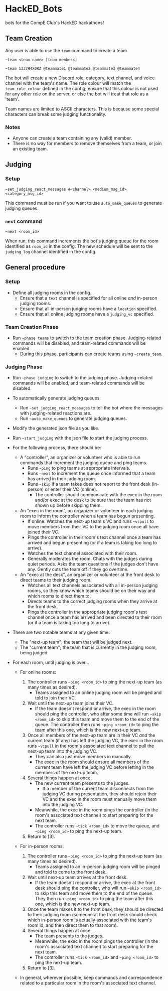 # HackED_Bots
bots for the CompE Club's HackED hackathons!

## Team Creation

Any user is able to use the `team` command to create a team.

`~team <team name> [team members]`

`~team 1337H4X0RZ @teammate1 @teammate2 @teammate3 @teammate4`

The bot will create a new Discord role, category, text channel, and voice channel with the team's name. The role colour will match the `team_role_colour` defined in the config; ensure that this colour is not used for any other role on the server, or else the bot will treat that role as a 'team'.

Team names are limited to ASCII characters. This is because some special characters can break some judging functionality.

### Notes

- Anyone can create a team containing any (valid) member.
- There is no way for members to remove themselves from a team, or join an existing team.

## Judging

### Setup

`~set_judging_react_messages #<channel> <medium_msg_id> <category_msg_id>`

This command must be run if you want to use `auto_make_queues` to generate judging queues.

### `next` command

`~next <room_id>`

When run, this command increments the bot's judging queue for the room identified as `room_id` in the config. The new schedule will be sent to the `judging_log` channel identified in the config.

## General procedure

### Setup

* Define all judging rooms in the config.
    * Ensure that a `text` channel is specified for all online *and* in-person judging rooms.
    * Ensure that all in-person judging rooms have a `location` specified.
    * Ensure that all online judging rooms have a `judging_vc` specified.

### Team Creation Phase

* Run `~phase teams` to switch to the team creation phase. Judging-related commands will be disabled, and team-related commands will be enabled.
    * During this phase, participants can create teams using `~create_team`.

### Judging Phase

* Run `~phase judging` to switch to the judging phase. Judging-related commands will be enabled, and team-related commands will be disabled.
* To automatically generate judging queues:
    * Run `~set_judging_react_messages` to tell the bot where the messages with judging-related reactions are.
    * Run `~auto_make_queues` to generate judging queues.
* Modify the generated json file as you like.
* Run `~start_judging` with the json file to start the judging process.

* For the following process, there should be:
    * A "controller", an organizer or volunteer who is able to run commands that increment the judging queue and ping teams.
        * Runs `~ping` to ping teams at appropriate intervals.
        * Runs `~next` to increment the queue once informed that a team has arrived in their judging room.
        * Runs `~skip` if a team takes does not report to the front desk (in-person) or enter their VC (online).
            * The controller should communicate with the exec in the room and/or exec at the desk to be sure that the team has not shown up before skipping them.
    * An "exec in the room", an organizer or volunteer in each judging room to inform the controller when a team has begun presenting.
        * If online: Watches the next-up team's VC and runs `~vcpull` to move members from their VC to the judging room once all have joined their VC.
        * Pings the controller in their room's text channel once a team has arrived and begun presenting (or if a team is taking too long to arrive).
        * Watches the text channel associated with their room.
        * Generally moderates the room. Chats with the judges during quiet periods. Asks the team questions if the judges don't have any. Gently cuts the team off if they go overtime.
    * An "exec at the desk", an organizer or volunteer at the front desk to direct teams to their judging room.
        * Watches all text channels associated with all in-person judging rooms, so they know which teams should be on their way and which rooms to direct them to.
        * Directs teams to the correct judging rooms when they arrive at the front desk.
        * Pings the controller in the appropriate judging room's text channel once a team has arrived and been directed to their room (or if a team is taking too long to arrive).

* There are two notable teams at any given time:
    * The "next-up team"; the team that will be judged next.
    * The "current team"; the team that is currently in the judging room, being judged.

* For each room, until judging is over...

    * For online rooms:
        1. The controller runs `~ping <room_id>` to ping the next-up team (as many times as desired).
            * Teams assigned to an online judging room will be pinged and told to join their VC.
        2. Wait until the next-up team joins their VC.
            * If the team doesn't respond or arrive, the exec in the room should ping the controller, who after some time will run `~skip <room_id>` to skip this team and move them to the end of the queue. The controller then runs `~ping <room_id>` to ping the team after this one, which is the new next-up team.
        3. Once all members of the next-up team are in their VC *and* the current team (if any) has left the judging VC, the exec in the room runs `~vcpull` in the room's associated text channel to pull the next-up team into the judging VC.
            * They can also just move members in manually.
            * The exec in the room should ensure all members of the current team have left the judging VC before letting in the members of the next-up team.
        4. Several things happen at once.
            * The new current team presents to the judges.
                * If a member of the current team disconnects from the judging VC during presentation, they should rejoin their VC and the exec in the room must manually move them into the judging VC.
            * Meanwhile, the exec in the room pings the controller (in the room's associated text channel) to start preparing for the next team.
            * The controller runs `~tick <room_id>` to move the queue, and `~ping <room_id>` to ping the next-up team.
        5. Return to [3].

    * For in-person rooms:
        1. The controller runs `~ping <room_id>` to ping the next-up team (as many times as desired).
            * Teams assigned to an in-person judging room will be pinged and told to come to the front desk.
        2. Wait until next-up team arrives at the front desk.
            * If the team doesn't respond or arrive, the exec at the front desk should ping the controller, who will run `~skip <room_id>` to skip this team and move them to the end of the queue. They then run `~ping <room_id>` to ping the team after this one, which is the new next-up team.
        3. Once the team makes it to the front desk, they should be directed to their judging room (someone at the front desk should check which in-person room is actually associated with the team's room id, and then direct them to that room).
        4. Several things happen at once.
            * The team presents to the judges.
            * Meanwhile, the exec in the room pings the controller (in the room's associated text channel) to start preparing for the next team.
            * The controller runs `~tick <room_id>` and `~ping <room_id>` to ping the next-up team.
        5. Return to [3].

    * In general, wherever possible, keep commands and correspondence related to a particular room in the room's associated text channel.